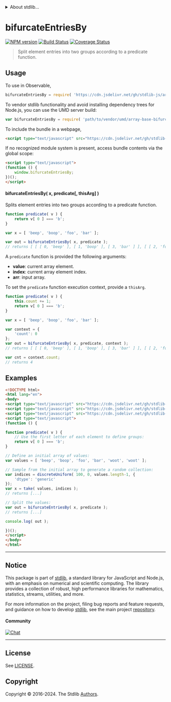 <!--

@license Apache-2.0

Copyright (c) 2023 The Stdlib Authors.

Licensed under the Apache License, Version 2.0 (the "License");
you may not use this file except in compliance with the License.
You may obtain a copy of the License at

   http://www.apache.org/licenses/LICENSE-2.0

Unless required by applicable law or agreed to in writing, software
distributed under the License is distributed on an "AS IS" BASIS,
WITHOUT WARRANTIES OR CONDITIONS OF ANY KIND, either express or implied.
See the License for the specific language governing permissions and
limitations under the License.

-->


<details>
  <summary>
    About stdlib...
  </summary>
  <p>We believe in a future in which the web is a preferred environment for numerical computation. To help realize this future, we've built stdlib. stdlib is a standard library, with an emphasis on numerical and scientific computation, written in JavaScript (and C) for execution in browsers and in Node.js.</p>
  <p>The library is fully decomposable, being architected in such a way that you can swap out and mix and match APIs and functionality to cater to your exact preferences and use cases.</p>
  <p>When you use stdlib, you can be absolutely certain that you are using the most thorough, rigorous, well-written, studied, documented, tested, measured, and high-quality code out there.</p>
  <p>To join us in bringing numerical computing to the web, get started by checking us out on <a href="https://github.com/stdlib-js/stdlib">GitHub</a>, and please consider <a href="https://opencollective.com/stdlib">financially supporting stdlib</a>. We greatly appreciate your continued support!</p>
</details>

# bifurcateEntriesBy

[![NPM version][npm-image]][npm-url] [![Build Status][test-image]][test-url] [![Coverage Status][coverage-image]][coverage-url] <!-- [![dependencies][dependencies-image]][dependencies-url] -->

> Split element entries into two groups according to a predicate function.

<!-- Section to include introductory text. Make sure to keep an empty line after the intro `section` element and another before the `/section` close. -->

<section class="intro">

</section>

<!-- /.intro -->

<!-- Package usage documentation. -->



<section class="usage">

## Usage

To use in Observable,

```javascript
bifurcateEntriesBy = require( 'https://cdn.jsdelivr.net/gh/stdlib-js/array-base-bifurcate-entries-by@v0.0.0-umd/browser.js' )
```

To vendor stdlib functionality and avoid installing dependency trees for Node.js, you can use the UMD server build:

```javascript
var bifurcateEntriesBy = require( 'path/to/vendor/umd/array-base-bifurcate-entries-by/index.js' )
```

To include the bundle in a webpage,

```html
<script type="text/javascript" src="https://cdn.jsdelivr.net/gh/stdlib-js/array-base-bifurcate-entries-by@v0.0.0-umd/browser.js"></script>
```

If no recognized module system is present, access bundle contents via the global scope:

```html
<script type="text/javascript">
(function () {
    window.bifurcateEntriesBy;
})();
</script>
```

#### bifurcateEntriesBy( x, predicate\[, thisArg] )

Splits element entries into two groups according to a predicate function.

```javascript
function predicate( v ) {
    return v[ 0 ] === 'b';
}

var x = [ 'beep', 'boop', 'foo', 'bar' ];

var out = bifurcateEntriesBy( x, predicate );
// returns [ [ [ 0, 'beep' ], [ 1, 'boop' ], [ 3, 'bar' ] ], [ [ 2, 'foo' ] ] ]
```

A `predicate` function is provided the following arguments:

-   **value**: current array element.
-   **index**: current array element index.
-   **arr**: input array.

To set the `predicate` function execution context, provide a `thisArg`.

```javascript
function predicate( v ) {
    this.count += 1;
    return v[ 0 ] === 'b';
}

var x = [ 'beep', 'boop', 'foo', 'bar' ];

var context = {
    'count': 0
};
var out = bifurcateEntriesBy( x, predicate, context );
// returns [ [ [ 0, 'beep' ], [ 1, 'boop' ], [ 3, 'bar' ] ], [ [ 2, 'foo' ] ] ]

var cnt = context.count;
// returns 4
```

</section>

<!-- /.usage -->

<!-- Package usage notes. Make sure to keep an empty line after the `section` element and another before the `/section` close. -->

<section class="notes">

</section>

<!-- /.notes -->

<!-- Package usage examples. -->

<section class="examples">

## Examples

<!-- eslint no-undef: "error" -->

```html
<!DOCTYPE html>
<html lang="en">
<body>
<script type="text/javascript" src="https://cdn.jsdelivr.net/gh/stdlib-js/random-array-discrete-uniform@umd/browser.js"></script>
<script type="text/javascript" src="https://cdn.jsdelivr.net/gh/stdlib-js/array-base-take@umd/browser.js"></script>
<script type="text/javascript" src="https://cdn.jsdelivr.net/gh/stdlib-js/array-base-bifurcate-entries-by@v0.0.0-umd/browser.js"></script>
<script type="text/javascript">
(function () {

function predicate( v ) {
    // Use the first letter of each element to define groups:
    return v[ 0 ] === 'b';
}

// Define an initial array of values:
var values = [ 'beep', 'boop', 'foo', 'bar', 'woot', 'woot' ];

// Sample from the initial array to generate a random collection:
var indices = discreteUniform( 100, 0, values.length-1, {
    'dtype': 'generic'
});
var x = take( values, indices );
// returns [...]

// Split the values:
var out = bifurcateEntriesBy( x, predicate );
// returns [...]

console.log( out );

})();
</script>
</body>
</html>
```

</section>

<!-- /.examples -->

<!-- Section to include cited references. If references are included, add a horizontal rule *before* the section. Make sure to keep an empty line after the `section` element and another before the `/section` close. -->

<section class="references">

</section>

<!-- /.references -->

<!-- Section for related `stdlib` packages. Do not manually edit this section, as it is automatically populated. -->

<section class="related">

</section>

<!-- /.related -->

<!-- Section for all links. Make sure to keep an empty line after the `section` element and another before the `/section` close. -->


<section class="main-repo" >

* * *

## Notice

This package is part of [stdlib][stdlib], a standard library for JavaScript and Node.js, with an emphasis on numerical and scientific computing. The library provides a collection of robust, high performance libraries for mathematics, statistics, streams, utilities, and more.

For more information on the project, filing bug reports and feature requests, and guidance on how to develop [stdlib][stdlib], see the main project [repository][stdlib].

#### Community

[![Chat][chat-image]][chat-url]

---

## License

See [LICENSE][stdlib-license].


## Copyright

Copyright &copy; 2016-2024. The Stdlib [Authors][stdlib-authors].

</section>

<!-- /.stdlib -->

<!-- Section for all links. Make sure to keep an empty line after the `section` element and another before the `/section` close. -->

<section class="links">

[npm-image]: http://img.shields.io/npm/v/@stdlib/array-base-bifurcate-entries-by.svg
[npm-url]: https://npmjs.org/package/@stdlib/array-base-bifurcate-entries-by

[test-image]: https://github.com/stdlib-js/array-base-bifurcate-entries-by/actions/workflows/test.yml/badge.svg?branch=main
[test-url]: https://github.com/stdlib-js/array-base-bifurcate-entries-by/actions/workflows/test.yml?query=branch:main

[coverage-image]: https://img.shields.io/codecov/c/github/stdlib-js/array-base-bifurcate-entries-by/main.svg
[coverage-url]: https://codecov.io/github/stdlib-js/array-base-bifurcate-entries-by?branch=main

<!--

[dependencies-image]: https://img.shields.io/david/stdlib-js/array-base-bifurcate-entries-by.svg
[dependencies-url]: https://david-dm.org/stdlib-js/array-base-bifurcate-entries-by/main

-->

[chat-image]: https://img.shields.io/gitter/room/stdlib-js/stdlib.svg
[chat-url]: https://app.gitter.im/#/room/#stdlib-js_stdlib:gitter.im

[stdlib]: https://github.com/stdlib-js/stdlib

[stdlib-authors]: https://github.com/stdlib-js/stdlib/graphs/contributors

[umd]: https://github.com/umdjs/umd
[es-module]: https://developer.mozilla.org/en-US/docs/Web/JavaScript/Guide/Modules

[deno-url]: https://github.com/stdlib-js/array-base-bifurcate-entries-by/tree/deno
[umd-url]: https://github.com/stdlib-js/array-base-bifurcate-entries-by/tree/umd
[esm-url]: https://github.com/stdlib-js/array-base-bifurcate-entries-by/tree/esm
[branches-url]: https://github.com/stdlib-js/array-base-bifurcate-entries-by/blob/main/branches.md

[stdlib-license]: https://raw.githubusercontent.com/stdlib-js/array-base-bifurcate-entries-by/main/LICENSE

</section>

<!-- /.links -->
